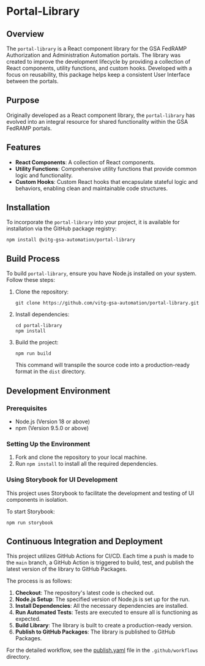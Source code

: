 # Portal-Library

## Overview

The `portal-library` is a React component library for the GSA FedRAMP Authorization and Administration Automation portals. The library was created to improve the development lifecycle by providing a collection of React components, utility functions, and custom hooks. Developed with a focus on reusability, this package helps keep a consistent User Interface between the portals.

## Purpose

Originally developed as a React component library, the `portal-library` has evolved into an integral resource for shared functionality within the GSA FedRAMP portals.

## Features

- **React Components**: A collection of React components.
- **Utility Functions**: Comprehensive utility functions that provide common logic and functionality.
- **Custom Hooks**: Custom React hooks that encapsulate stateful logic and behaviors, enabling clean and maintainable code structures.

## Installation

To incorporate the `portal-library` into your project, it is available for installation via the GitHub package registry:

```shell
npm install @vitg-gsa-automation/portal-library
```

## Build Process

To build `portal-library`, ensure you have Node.js installed on your system. Follow these steps:

1. Clone the repository:
   ```shell
   git clone https://github.com/vitg-gsa-automation/portal-library.git
   ```
2. Install dependencies:
   ```shell
   cd portal-library
   npm install
   ```
3. Build the project:
   ```shell
   npm run build
   ```
   This command will transpile the source code into a production-ready format in the `dist` directory.

## Development Environment

### Prerequisites

- Node.js (Version 18 or above)
- npm (Version 9.5.0 or above)

### Setting Up the Environment

1. Fork and clone the repository to your local machine.
2. Run `npm install` to install all the required dependencies.

### Using Storybook for UI Development

This project uses Storybook to facilitate the development and testing of UI components in isolation.

To start Storybook:

```shell
npm run storybook
```

## Continuous Integration and Deployment

This project utilizes GitHub Actions for CI/CD. Each time a push is made to the `main` branch, a GitHub Action is triggered to build, test, and publish the latest version of the library to GitHub Packages.

The process is as follows:

1. **Checkout**: The repository's latest code is checked out.
2. **Node.js Setup**: The specified version of Node.js is set up for the run.
3. **Install Dependencies**: All the necessary dependencies are installed.
4. **Run Automated Tests**: Tests are executed to ensure all is functioning as expected.
5. **Build Library**: The library is built to create a production-ready version.
6. **Publish to GitHub Packages**: The library is published to GitHub Packages.

For the detailed workflow, see the [publish.yaml](.github/workflows/publish.yaml) file in the `.github/workflows` directory.
